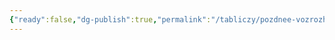 ```yaml
---
{"ready":false,"dg-publish":true,"permalink":"/tabliczy/pozdnee-vozrozhdenie/svyataya-s-angelami/","dgPassFrontmatter":true}
---
```




